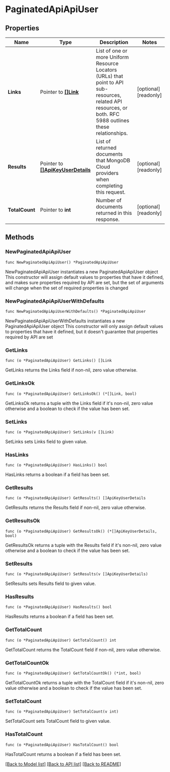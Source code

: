 # PaginatedApiApiUser

## Properties

Name | Type | Description | Notes
------------ | ------------- | ------------- | -------------
**Links** | Pointer to [**[]Link**](Link.md) | List of one or more Uniform Resource Locators (URLs) that point to API sub-resources, related API resources, or both. RFC 5988 outlines these relationships. | [optional] [readonly] 
**Results** | Pointer to [**[]ApiKeyUserDetails**](ApiKeyUserDetails.md) | List of returned documents that MongoDB Cloud providers when completing this request. | [optional] [readonly] 
**TotalCount** | Pointer to **int** | Number of documents returned in this response. | [optional] [readonly] 

## Methods

### NewPaginatedApiApiUser

`func NewPaginatedApiApiUser() *PaginatedApiApiUser`

NewPaginatedApiApiUser instantiates a new PaginatedApiApiUser object
This constructor will assign default values to properties that have it defined,
and makes sure properties required by API are set, but the set of arguments
will change when the set of required properties is changed

### NewPaginatedApiApiUserWithDefaults

`func NewPaginatedApiApiUserWithDefaults() *PaginatedApiApiUser`

NewPaginatedApiApiUserWithDefaults instantiates a new PaginatedApiApiUser object
This constructor will only assign default values to properties that have it defined,
but it doesn't guarantee that properties required by API are set

### GetLinks

`func (o *PaginatedApiApiUser) GetLinks() []Link`

GetLinks returns the Links field if non-nil, zero value otherwise.

### GetLinksOk

`func (o *PaginatedApiApiUser) GetLinksOk() (*[]Link, bool)`

GetLinksOk returns a tuple with the Links field if it's non-nil, zero value otherwise
and a boolean to check if the value has been set.

### SetLinks

`func (o *PaginatedApiApiUser) SetLinks(v []Link)`

SetLinks sets Links field to given value.

### HasLinks

`func (o *PaginatedApiApiUser) HasLinks() bool`

HasLinks returns a boolean if a field has been set.

### GetResults

`func (o *PaginatedApiApiUser) GetResults() []ApiKeyUserDetails`

GetResults returns the Results field if non-nil, zero value otherwise.

### GetResultsOk

`func (o *PaginatedApiApiUser) GetResultsOk() (*[]ApiKeyUserDetails, bool)`

GetResultsOk returns a tuple with the Results field if it's non-nil, zero value otherwise
and a boolean to check if the value has been set.

### SetResults

`func (o *PaginatedApiApiUser) SetResults(v []ApiKeyUserDetails)`

SetResults sets Results field to given value.

### HasResults

`func (o *PaginatedApiApiUser) HasResults() bool`

HasResults returns a boolean if a field has been set.

### GetTotalCount

`func (o *PaginatedApiApiUser) GetTotalCount() int`

GetTotalCount returns the TotalCount field if non-nil, zero value otherwise.

### GetTotalCountOk

`func (o *PaginatedApiApiUser) GetTotalCountOk() (*int, bool)`

GetTotalCountOk returns a tuple with the TotalCount field if it's non-nil, zero value otherwise
and a boolean to check if the value has been set.

### SetTotalCount

`func (o *PaginatedApiApiUser) SetTotalCount(v int)`

SetTotalCount sets TotalCount field to given value.

### HasTotalCount

`func (o *PaginatedApiApiUser) HasTotalCount() bool`

HasTotalCount returns a boolean if a field has been set.


[[Back to Model list]](../README.md#documentation-for-models) [[Back to API list]](../README.md#documentation-for-api-endpoints) [[Back to README]](../README.md)


